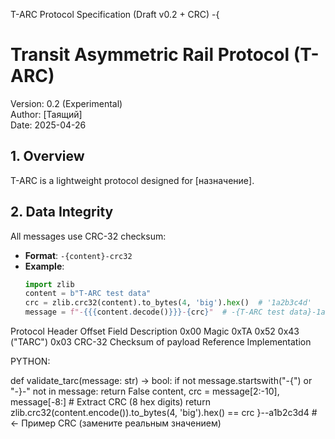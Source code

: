 T-ARC Protocol Specification (Draft v0.2 + CRC)
-{
# Transit Asymmetric Rail Protocol (T-ARC)  
Version: 0.2 (Experimental)  
Author: [Таящий]  
Date: 2025-04-26  

## 1. Overview  
T-ARC is a lightweight protocol designed for [назначение].  

## 2. Data Integrity  
All messages use CRC-32 checksum:  
- **Format**: `-{content}-crc32`  
- **Example**:  
  ```python
  import zlib
  content = b"T-ARC test data"
  crc = zlib.crc32(content).to_bytes(4, 'big').hex()  # '1a2b3c4d'
  message = f"-{{{content.decode()}}}-{crc}"  # -{T-ARC test data}-1a2b3c4d
 Protocol Header
Offset	Field	Description
0x00	Magic	0xTA 0x52 0x43 ("TARC")
0x03	CRC-32	Checksum of payload
 Reference Implementation

PYTHON:

def validate_tarc(message: str) -> bool:
    if not message.startswith("-{") or "-}-" not in message:
        return False
    content, crc = message[2:-10], message[-8:]  # Extract CRC (8 hex digits)
    return zlib.crc32(content.encode()).to_bytes(4, 'big').hex() == crc
}--a1b2c3d4 # <- Пример CRC (замените реальным значением)
